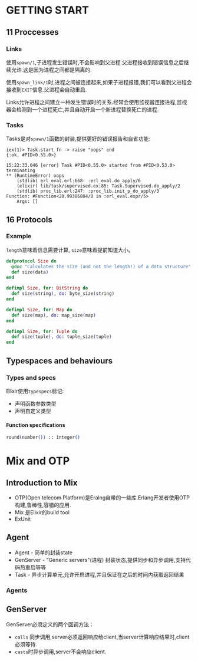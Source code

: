 # GETTING START

## 11 Proccesses

### Links

使用`spawn/1`,子进程发生错误时,不会影响到父进程.父进程接收到错误信息之后继续允许.这是因为进程之间都是隔离的.

使用`spawn_link/1`时,进程之间被连接起来,如果子进程报错,我们可以看到父进程会接收到`EXIT`信息.父进程会自动重启.

Links允许进程之间建立一种发生错误时的关系.经常会使用监视器连接进程,监视器会检测到一个进程死亡,并且自动开启一个新进程替换死亡的进程.

### Tasks

Tasks是对`spawn/1`函数的封装,提供更好的错误报告和自省功能:

```shell
iex(1)> Task.start fn -> raise "oops" end
{:ok, #PID<0.55.0>}

15:22:33.046 [error] Task #PID<0.55.0> started from #PID<0.53.0> terminating
** (RuntimeError) oops
    (stdlib) erl_eval.erl:668: :erl_eval.do_apply/6
    (elixir) lib/task/supervised.ex:85: Task.Supervised.do_apply/2
    (stdlib) proc_lib.erl:247: :proc_lib.init_p_do_apply/3
Function: #Function<20.99386804/0 in :erl_eval.expr/5>
    Args: []
```



## 16 Protocols

### Example

`length`意味着信息需要计算, `size`意味着提前知道大小。

```elixir
defprotocol Size do
  @doc "Calculates the size (and not the length!) of a data structure"
  def size(data)
end

defimpl Size, for: BitString do
  def size(string), do: byte_size(string)
end

defimpl Size, for: Map do
  def size(map), do: map_size(map)
end

defimpl Size, for: Tuple do
  def size(tuple), do: tuple_size(tuple)
end
```

## Typespaces and behaviours

### Types and specs

Elixir使用`typespecs`标记:

- 声明函数参数类型
- 声明自定义类型

#### Function specifications

```elixir
round(number()) :: integer()
```

# Mix and OTP

## Introduction to Mix

- OTP(Open telecom Platform)是Eralng自带的一些库.Erlang开发者使用OTP构建,鲁棒性,容错的应用.
- Mix 是Elixir的build tool
- ExUnit

## Agent

- Agent - 简单的封装state
- GenServer - "Generic servers"(进程) 封装状态,提供同步和异步调用,支持代码热重启等等
- Task - 异步计算单元,允许开启进程,并且保证在之后的时间内获取返回结果

### Agents

## GenServer

GenServer必须定义的两个回调方法：

- `calls` 同步调用,server必须返回响应给client,当server计算响应结果时,client必须等待.
- `casts`时异步调用,server不会响应client.





































